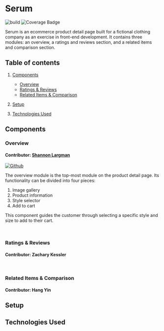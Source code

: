 # Serum

![build](https://github.com/FECTeamOne/Serum/actions/workflows/tests.yml/badge.svg)
![Coverage Badge](https://img.shields.io/endpoint?url=https://gist.githubusercontent.com/slargman/543788f5251dd639ee579c24fba7a2a4/raw/SERUM_coverage.json)

Serum is an ecommerce product detail page built for a fictional clothing company as an exercise in front-end development. It contains three modules: an overview, a ratings and reviews section, and a related items and comparison section.

## Table of contents

1. [Components](#components)
    - [Overview](#overview)
    - [Ratings & Reviews](#ratings-&-reviews)
    - [Related Items & Comparison](#related-items-&-comparison)

2. [Setup](#setup)
3. [Technologies Used](#technologies-used)

## Components

### Overview

#### Contributor: [Shannon Largman](https://github.com/slargman)

[![Github](https://img.shields.io/badge/GitHub-FCFCFC?style=flat&logo=github&logoColor=black)](https://github.com/slargman)

The overview module is the top-most module on the product detail page. Its functionality can be divided into four pieces:

1. Image gallery
2. Product information
3. Style selector
4. Add to cart

This component guides the customer through selecting a specific style and size to add to their cart.

<br />

### Ratings & Reviews

#### Contributor: Zachary Kessler

<br />

### Related Items & Comparison

#### Contributor: Hang Yin

## Setup

## Technologies Used
